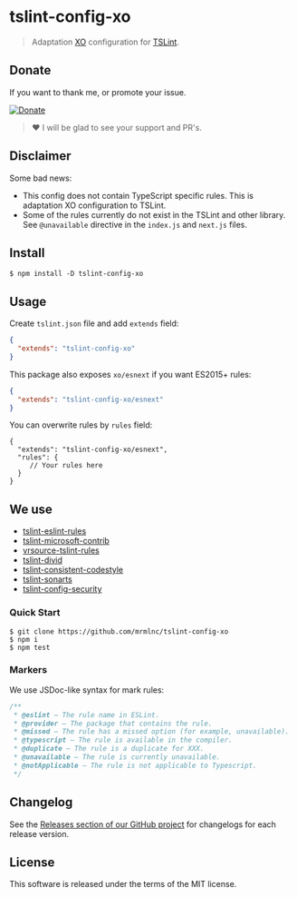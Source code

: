 # tslint-config-xo

> Adaptation [XO](https://github.com/sindresorhus/xo) configuration for [TSLint](https://github.com/palantir/tslint).

## Donate

If you want to thank me, or promote your issue.

[![Donate](https://img.shields.io/badge/Donate-PayPal-green.svg)](https://paypal.me/mrmlnc)

> :heart: I will be glad to see your support and PR's.

## Disclaimer

Some bad news:

  * This config does not contain TypeScript specific rules. This is adaptation XO configuration to TSLint.
  * Some of the rules currently do not exist in the TSLint and other library. See `@unavailable` directive in the `index.js` and `next.js` files.

## Install

```shell
$ npm install -D tslint-config-xo
```

## Usage

Create `tslint.json` file and add `extends` field:

```json
{
  "extends": "tslint-config-xo"
}
```

This package also exposes `xo/esnext` if you want ES2015+ rules:

```json
{
  "extends": "tslint-config-xo/esnext"
}
```

You can overwrite rules by `rules` field:

```json5
{
  "extends": "tslint-config-xo/esnext",
  "rules": {
     // Your rules here
  }
}
```

## We use

  * [tslint-eslint-rules](https://github.com/buzinas/tslint-eslint-rules)
  * [tslint-microsoft-contrib](https://github.com/Microsoft/tslint-microsoft-contrib)
  * [vrsource-tslint-rules](https://github.com/vrsource/vrsource-tslint-rules)
  * [tslint-divid](https://github.com/jonaskello/tslint-divid)
  * [tslint-consistent-codestyle](https://github.com/ajafff/tslint-consistent-codestyle)
  * [tslint-sonarts](https://github.com/SonarSource/SonarTS)
  * [tslint-config-security](https://github.com/webschik/tslint-config-security)

### Quick Start

```shell
$ git clone https://github.com/mrmlnc/tslint-config-xo
$ npm i
$ npm test
```

### Markers

We use JSDoc-like syntax for mark rules:

```js
/**
 * @eslint – The rule name in ESLint.
 * @provider – The package that contains the rule.
 * @missed – The rule has a missed option (for example, unavailable).
 * @typescript – The rule is available in the compiler.
 * @duplicate – The rule is a duplicate for XXX.
 * @unavailable – The rule is currently unavailable.
 * @notApplicable – The rule is not applicable to Typescript.
 */
```

## Changelog

See the [Releases section of our GitHub project](https://github.com/mrmlnc/tslint-config-xo/releases) for changelogs for each release version.

## License

This software is released under the terms of the MIT license.
